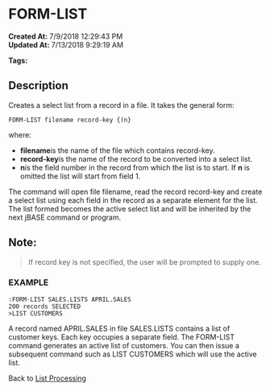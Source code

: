 # FORM-LIST

**Created At:** 7/9/2018 12:29:43 PM  
**Updated At:** 7/13/2018 9:29:19 AM  

**Tags:**
<badge text='records' vertical='middle' />
<badge text='jql' vertical='middle' />
<badge text='lists' vertical='middle' />

## Description 

Creates a select list from a record in a file. It takes the general form:

```
FORM-LIST filename record-key {(n}
```

where:

- **filename**is the name of the file which contains record-key.
- **record-key**is the name of the record to be converted into a select list.
- **n**is the field number in the record from which the list is to start. If **n** is omitted the list will start from field 1.


The command will open file filename, read the record record-key and create a select list using each field in the record as a separate element for the list. The list formed becomes the active select list and will be inherited by the next jBASE command or program.

## 


## Note: 


> If record key is not specified, the user will be prompted to supply one.






### EXAMPLE

```
:FORM-LIST SALES.LISTS APRIL.SALES
200 records SELECTED
>LIST CUSTOMERS
```

A record named APRIL.SALES in file SALES.LISTS contains a list of customer keys. Each key occupies a separate field. The FORM-LIST command generates an active list of customers. You can then issue a subsequent command such as LIST CUSTOMERS which will use the active list.



Back to [List Processing](325912-list-processin)
